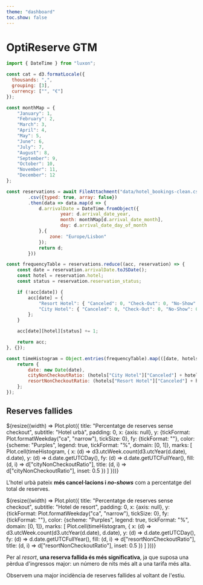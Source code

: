 ```yaml
--- 
theme: "dashboard"
toc.show: false
---
```


# OptiReserve GTM

```js
import { DateTime } from "luxon";

const cat = d3.formatLocale({
  thousands: ",",
  grouping: [3],
  currency: ["", "€"]
});

const monthMap = {
    "January": 1,
    "February": 2,
    "March": 3,
    "April": 4,
    "May": 5,
    "June": 6,
    "July": 7,
    "August": 8,
    "September": 9,
    "October": 10,
    "November": 11,
    "December": 12
};

const reservations = await FileAttachment("data/hotel_bookings-clean.csv")
        .csv({typed: true, array: false})
        .then(data => data.map(d => {
            d.arrivalDate = DateTime.fromObject({
                    year: d.arrival_date_year, 
                    month: monthMap[d.arrival_date_month], 
                    day: d.arrival_date_day_of_month
            },{
                zone: "Europe/Lisbon"
            });
            return d;
        }))

const frequencyTable = reservations.reduce((acc, reservation) => {
    const date = reservation.arrivalDate.toJSDate();
    const hotel = reservation.hotel;
    const status = reservation.reservation_status;

    if (!acc[date]) {
        acc[date] = {
            "Resort Hotel": { "Canceled": 0, "Check-Out": 0, "No-Show": 0 },
            "City Hotel": { "Canceled": 0, "Check-Out": 0, "No-Show": 0 }
        };
    }

    acc[date][hotel][status] += 1;

    return acc;
}, {});

const timeHistogram = Object.entries(frequencyTable).map(([date, hotels]) => {
    return {
        date: new Date(date),
        cityNonCheckoutRatio: (hotels["City Hotel"]["Canceled"] + hotels["City Hotel"]["No-Show"]) / (hotels["City Hotel"]["Check-Out"] + hotels["City Hotel"]["Canceled"] + hotels["City Hotel"]["No-Show"]),
        resortNonCheckoutRatio: (hotels["Resort Hotel"]["Canceled"] + hotels["Resort Hotel"]["No-Show"]) / (hotels["Resort Hotel"]["Check-Out"] + hotels["Resort Hotel"]["Canceled"] + hotels["Resort Hotel"]["No-Show"]),
    };
});
```

## Reserves fallides

<div class="grid grid-cols-2">
  <div class="card">
    ${resize((width) => Plot.plot({
        title: "Percentatge de reserves sense checkout",
        subtitle: "Hotel urbà",
        padding: 0,
        x: {axis: null},
        y: {tickFormat: Plot.formatWeekday("ca", "narrow"), tickSize: 0},
        fy: {tickFormat: ""},
        color: {scheme: "Purples", legend: true, tickFormat: "%", domain: [0, 1]},
        marks: [
            Plot.cell(timeHistogram, {
            x: (d) => d3.utcWeek.count(d3.utcYear(d.date), d.date),
            y: (d) => d.date.getUTCDay(),
            fy: (d) => d.date.getUTCFullYear(),
            fill: (d, i) => d["cityNonCheckoutRatio"],
            title: (d, i) => d["cityNonCheckoutRatio"],
            inset: 0.5
            })
        ]
    }))}
    <div><p>L'hotel urbà pateix <b>més cancel·lacions i <em>no-shows</em></b> com a percentatge del total de reserves.</p></div>
  </div>
  <div class="card">
    ${resize((width) => Plot.plot({
        title: "Percentatge de reserves sense checkout",
        subtitle: "Hotel de resort",
        padding: 0,
        x: {axis: null},
        y: {tickFormat: Plot.formatWeekday("ca", "narrow"), tickSize: 0},
        fy: {tickFormat: ""},
        color: {scheme: "Purples", legend: true, tickFormat: "%", domain: [0, 1]},
        marks: [
            Plot.cell(timeHistogram, {
            x: (d) => d3.utcWeek.count(d3.utcYear(d.date), d.date),
            y: (d) => d.date.getUTCDay(),
            fy: (d) => d.date.getUTCFullYear(),
            fill: (d, i) => d["resortNonCheckoutRatio"],
            title: (d, i) => d["resortNonCheckoutRatio"],
            inset: 0.5
            })
        ]
    }))}
  <div><p>Per al <em>resort</em>, <b>una reserva fallida és més significativa</b>, ja que suposa una pèrdua d'ingressos major: un número de nits més alt a una tarifa més alta.</p><p>Observem una major incidència de reserves fallides al voltant de l'estiu.</p></div>
  </div>
</div>